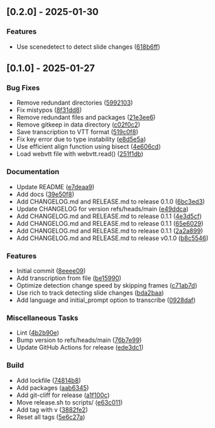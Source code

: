## [0.2.0] - 2025-01-30

### Features

- Use scenedetect to detect slide changes ([618b6ff](https://github.com/vince-test-org/changelog-generator-example/commit/618b6ffdfdb7d513c275a26ac32ce447935e5d20))

## [0.1.0] - 2025-01-27

### Bug Fixes

- Remove redundant directories ([5992103](https://github.com/vince-test-org/changelog-generator-example/commit/59921031ef8d5223a8847a653542954b17f7613d))
- Fix mistypos ([8f31dd8](https://github.com/vince-test-org/changelog-generator-example/commit/8f31dd8ed5d25df89e969869d8ba70bf18af01e8))
- Remove redundant files and packages ([21e3ee6](https://github.com/vince-test-org/changelog-generator-example/commit/21e3ee60fdb07cb0695d7d7dbe7faf1e0bcb29e4))
- Remove gitkeep in data directory ([c02f0c2](https://github.com/vince-test-org/changelog-generator-example/commit/c02f0c2c2ff47e6d33fb361ecdd8d64d61a8ae66))
- Save transcription to VTT format ([519c0f8](https://github.com/vince-test-org/changelog-generator-example/commit/519c0f8cedfa7d9e2fd5f34846fcf9cef45914f9))
- Fix key error due to type instability ([e8d5e5a](https://github.com/vince-test-org/changelog-generator-example/commit/e8d5e5ace86c33841b80ab0a4603dd76e1073e1d))
- Use efficient align function using bisect ([4e606cd](https://github.com/vince-test-org/changelog-generator-example/commit/4e606cdcb5ec7f10f93dfd92fd0f5cb0b89edb8f))
- Load webvtt file with webvtt.read() ([251f1db](https://github.com/vince-test-org/changelog-generator-example/commit/251f1db08f0ecddf00f7f3391c40fdd80aa9b71d))

### Documentation

- Update README ([e7deaa9](https://github.com/vince-test-org/changelog-generator-example/commit/e7deaa9712d14e7cb0fe037e9aab5204c4c9d490))
- Add docs ([39e50f8](https://github.com/vince-test-org/changelog-generator-example/commit/39e50f8c676f7f2f0335392be56e4c0c3d520371))
- Add CHANGELOG.md and RELEASE.md to release 0.1.0 ([6bc3ed3](https://github.com/vince-test-org/changelog-generator-example/commit/6bc3ed3c3e2b6cf4db60f41ac31017902f4508e5))
- Update CHANGELOG for version refs/heads/main ([e49ddca](https://github.com/vince-test-org/changelog-generator-example/commit/e49ddca95492520c11043057d74751c83a233baa))
- Add CHANGELOG.md and RELEASE.md to release 0.1.1 ([4e3d5cf](https://github.com/vince-test-org/changelog-generator-example/commit/4e3d5cf24e3e75c0f7529fe0b79c2d3ef4f2a7cb))
- Add CHANGELOG.md and RELEASE.md to release 0.1.1 ([65e6029](https://github.com/vince-test-org/changelog-generator-example/commit/65e60298891f19eba54739d18a2251c2dd991ddf))
- Add CHANGELOG.md and RELEASE.md to release 0.1.1 ([2a2a899](https://github.com/vince-test-org/changelog-generator-example/commit/2a2a89960b0c2c4f3896ffee5cb6f27006e396be))
- Add CHANGELOG.md and RELEASE.md to release v0.1.0 ([b8c5546](https://github.com/vince-test-org/changelog-generator-example/commit/b8c5546b50ba234da7bfb77a3dcaa809a84c5eaf))

### Features

- Initial commit ([8eeee09](https://github.com/vince-test-org/changelog-generator-example/commit/8eeee09b5a93cfb305b9183d04568415590ec36c))
- Add transcription from file ([be15990](https://github.com/vince-test-org/changelog-generator-example/commit/be15990b33fee1a44c1c4c971ff52d65f3040627))
- Optimize detection change speed by skipping frames ([c71ab7d](https://github.com/vince-test-org/changelog-generator-example/commit/c71ab7df2015c9b2266d3928e65d37d37dba31d0))
- Use rich to track detecting slide changes ([bda2baa](https://github.com/vince-test-org/changelog-generator-example/commit/bda2baa6b8df07a87d217ec2454ca7b26600e574))
- Add language and initial_prompt option to transcribe ([0928daf](https://github.com/vince-test-org/changelog-generator-example/commit/0928dafaa62b59957c06e88eeaaeca35586eb2ba))

### Miscellaneous Tasks

- Lint ([4b2b90e](https://github.com/vince-test-org/changelog-generator-example/commit/4b2b90e7e4e668ad099e52637923f222cd6370f8))
- Bump version to refs/heads/main ([76b7e99](https://github.com/vince-test-org/changelog-generator-example/commit/76b7e992e4c660f7d6b24c2fe2d54f9c85f033fa))
- Update GitHub Actions for release ([ede3dc1](https://github.com/vince-test-org/changelog-generator-example/commit/ede3dc16478d569bdbb6a0e93e828d2fc01537d3))

### Build

- Add lockfile ([74814b8](https://github.com/vince-test-org/changelog-generator-example/commit/74814b874b49f787788fff41aadbeefcf7f9bccd))
- Add packages ([aab6345](https://github.com/vince-test-org/changelog-generator-example/commit/aab63450b1bae41cb400db2992061786d3644579))
- Add git-cliff for release ([a1f100c](https://github.com/vince-test-org/changelog-generator-example/commit/a1f100c6e39e44accf1ec07c4d2351061fd461b9))
- Move release.sh to scripts/ ([e63c011](https://github.com/vince-test-org/changelog-generator-example/commit/e63c0116fe200552fafef9c3e157f721b276e4fe))
- Add tag with v ([3882fe2](https://github.com/vince-test-org/changelog-generator-example/commit/3882fe2a69e9152409917b0a05965a5a400cc31d))
- Reset all tags ([5e6c27a](https://github.com/vince-test-org/changelog-generator-example/commit/5e6c27a0430a8d64813fcdd6cb41093031d7946d))

<!-- generated by git-cliff -->
